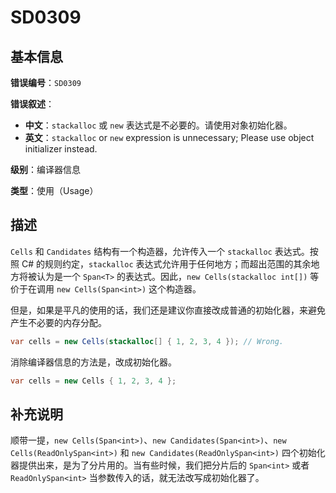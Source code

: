 ﻿# SD0309
## 基本信息

**错误编号**：`SD0309`

**错误叙述**：

* **中文**：`stackalloc` 或 `new` 表达式是不必要的。请使用对象初始化器。
* **英文**：`stackalloc` or `new` expression is unnecessary; Please use object initializer instead.

**级别**：编译器信息

**类型**：使用（Usage）

## 描述

`Cells` 和 `Candidates` 结构有一个构造器，允许传入一个 `stackalloc` 表达式。按照 C# 的规则约定，`stackalloc` 表达式允许用于任何地方；而超出范围的其余地方将被认为是一个 `Span<T>` 的表达式。因此，`new Cells(stackalloc int[])` 等价于在调用 `new Cells(Span<int>)` 这个构造器。

但是，如果是平凡的使用的话，我们还是建议你直接改成普通的初始化器，来避免产生不必要的内存分配。

```csharp
var cells = new Cells(stackalloc[] { 1, 2, 3, 4 }); // Wrong.
```

消除编译器信息的方法是，改成初始化器。

```csharp
var cells = new Cells { 1, 2, 3, 4 };
```

## 补充说明

顺带一提，`new Cells(Span<int>)`、`new Candidates(Span<int>)`、`new Cells(ReadOnlySpan<int>)` 和 `new Candidates(ReadOnlySpan<int>)` 四个初始化器提供出来，是为了分片用的。当有些时候，我们把分片后的 `Span<int>` 或者 `ReadOnlySpan<int>` 当参数传入的话，就无法改写成初始化器了。
